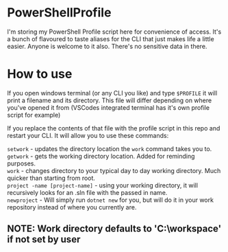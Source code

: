# PowerShellProfile
I'm storing my PowerShell Profile script here for convenience of access. It's a bunch of flavoured to taste aliases for the CLI that just makes life a little easier. Anyone is welcome to it also. There's no sensitive data in there.

# How to use
If you open windows terminal (or any CLI you like) and type `$PROFILE` it will print a filename and its directory.
This file will differ depending on where you've opened it from (VSCodes integrated terminal has it's own profile script for example)

If you replace the contents of that file with the profile script in this repo and restart your CLI. It will allow you to use these commands:

`setwork` - updates the directory location the `work` command takes you to.  
`getwork` - gets the working directory location. Added for reminding purposes.  
`work` - changes directory to your typical day to day working directory. Much quicker than starting from root.  
`project -name [project-name]` - using your working directory, it will recursively looks for an .sln file with the passed in name.  
`newproject` - Will simply run `dotnet new` for you, but will do it in your work repository instead of where you currently are.  

## NOTE: Work directory defaults to 'C:\workspace' if not set by user